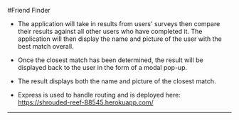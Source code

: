 
#Friend Finder

* The application will take in results from users' surveys then compare their results against all other users who have completed it. The application will then display the name and picture of the user with the best match overall.

* Once the closest match has been determined, the result will be displayed back to the user in the form of a modal pop-up. 

* The result displays both the name and picture of the closest match. 

* Express is used to handle routing and is deployed here:
https://shrouded-reef-88545.herokuapp.com/




----------------------

